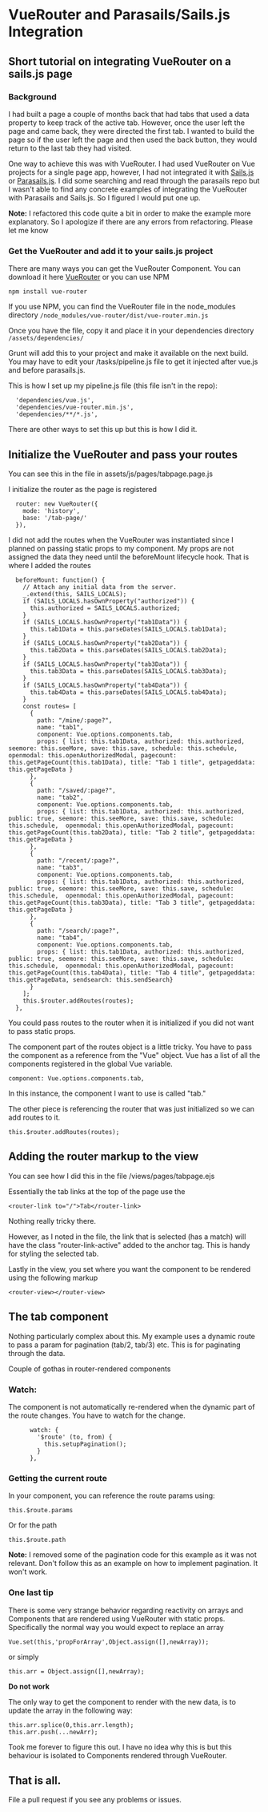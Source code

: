 # VueRouter and Parasails/Sails.js Integration
## Short tutorial on integrating VueRouter on a sails.js page 

### Background
I had built a page a couple of months back that had tabs that used a data property to keep track of the active tab. However, once the user left the page and came back, they were directed the first tab. I wanted to build the page so if the user left the page and then used the back button, they would return to the last tab they had visited.

One way to achieve this was with VueRouter. I had used VueRouter on Vue projects for a single page app, however, I had not integrated it with [Sails.js](https://sailsjs.com/) or [Parasails.js](https://github.com/mikermcneil/parasails). I did some searching and read through the parasails repo but I wasn't able to find any concrete examples of integrating the VueRouter with Parasails and Sails.js. So I figured I would put one up. 

**Note:** I refactored this code quite a bit in order to make the example more explanatory. So I apologize if there are any errors from refactoring. Please let me know

### Get the VueRouter and add it to your sails.js project
There are many ways you can get the VueRouter Component. You can download it here [VueRouter](https://unpkg.com/vue-router@2.0.0/dist/vue-router.js) or you can use NPM

`npm install vue-router`

If you use NPM, you can find the VueRouter file in the node_modules directory
`/node_modules/vue-router/dist/vue-router.min.js`

Once you have the file, copy it and place it in your dependencies directory
`/assets/dependencies/`

Grunt will add this to your project and make it available on the next build. You may have to edit your /tasks/pipeline.js file to get it injected after vue.js and before parasails.js. 

This is how I set up my pipeline.js file (this file isn't in the repo):
```
  'dependencies/vue.js',
  'dependencies/vue-router.min.js',
  'dependencies/**/*.js',
```
There are other ways to set this up but this is how I did it.

## Initialize the VueRouter and pass your routes
You can see this in the file in assets/js/pages/tabpage.page.js

I initialize the router as the page is registered
```
  router: new VueRouter({
    mode: 'history',
    base: '/tab-page/'
  }),
  ```
  
I did not add the routes when the VueRouter was instantiated since I planned on passing static props to my component. My props are not assigned the data they need until the beforeMount lifecycle hook. That is where I added the routes

```
  beforeMount: function() {
    // Attach any initial data from the server.
    _.extend(this, SAILS_LOCALS);
    if (SAILS_LOCALS.hasOwnProperty("authorized")) {
      this.authorized = SAILS_LOCALS.authorized;
    }
    if (SAILS_LOCALS.hasOwnProperty("tab1Data")) {
      this.tab1Data = this.parseDates(SAILS_LOCALS.tab1Data);
    }
    if (SAILS_LOCALS.hasOwnProperty("tab2Data")) {
      this.tab2Data = this.parseDates(SAILS_LOCALS.tab2Data);
    }
    if (SAILS_LOCALS.hasOwnProperty("tab3Data")) {
      this.tab3Data = this.parseDates(SAILS_LOCALS.tab3Data);
    }
    if (SAILS_LOCALS.hasOwnProperty("tab4Data")) {
      this.tab4Data = this.parseDates(SAILS_LOCALS.tab4Data);
    }
    const routes= [
      {
        path: "/mine/:page?",
        name: "tab1",
        component: Vue.options.components.tab,
        props: { list: this.tab1Data, authorized: this.authorized, seemore: this.seeMore, save: this.save, schedule: this.schedule, openmodal: this.openAuthorizedModal, pagecount: this.getPageCount(this.tab1Data), title: "Tab 1 title", getpageddata: this.getPageData }
      },
      {
        path: "/saved/:page?",
        name: "tab2",
        component: Vue.options.components.tab,
        props: { list: this.tab1Data, authorized: this.authorized, public: true, seemore: this.seeMore, save: this.save, schedule: this.schedule,  openmodal: this.openAuthorizedModal, pagecount: this.getPageCount(this.tab2Data), title: "Tab 2 title", getpageddata: this.getPageData }
      },
      {
        path: "/recent/:page?",
        name: "tab3",
        component: Vue.options.components.tab,
        props: { list: this.tab1Data, authorized: this.authorized, public: true, seemore: this.seeMore, save: this.save, schedule: this.schedule,  openmodal: this.openAuthorizedModal, pagecount: this.getPageCount(this.tab3Data), title: "Tab 3 title", getpageddata: this.getPageData }
      },
      {
        path: "/search/:page?",
        name: "tab4",
        component: Vue.options.components.tab,
        props: { list: this.tab1Data, authorized: this.authorized, public: true, seemore: this.seeMore, save: this.save, schedule: this.schedule,  openmodal: this.openAuthorizedModal, pagecount: this.getPageCount(this.tab4Data), title: "Tab 4 title", getpageddata: this.getPageData, sendsearch: this.sendSearch}
      }
    ];
    this.$router.addRoutes(routes);
  },
```

You could pass routes to the router when it is initialized if you did not want to pass static props.

The component part of the routes object is a little tricky. You have to pass the component as a reference from the "Vue" object. Vue has a list of all the components registered in the global Vue variable.

`component: Vue.options.components.tab,
`

In this instance, the component I want to use is called "tab."

The other piece is referencing the router that was just initialized so we can add routes to it.

`this.$router.addRoutes(routes);`

## Adding the router markup to the view
You can see how I did this in the file /views/pages/tabpage.ejs

Essentially the tab links at the top of the page use the 

`<router-link to="/">Tab</router-link>`

Nothing really tricky there.

However, as I noted in the file, the link that is selected (has a match) will have the class "router-link-active" added to the anchor tag. This is handy for styling the selected tab. 

Lastly in the view, you set where you want the component to be rendered using the following markup

`<router-view></router-view>`

## The tab component
Nothing particularly complex about this. My example uses a dynamic route to pass a param for pagination (tab/2, tab/3) etc. This is for paginating through the data. 

Couple of gothas in router-rendered components

### Watch:
The component is not automatically re-rendered when the dynamic part of the route changes. You have to watch for the change.

```
      watch: {
        '$route' (to, from) {
          this.setupPagination();
        }
      },
```

### Getting the current route
In your component, you can reference the route params using:

`this.$route.params`

Or for the path

`this.$route.path`

**Note:** I removed some of the pagination code for this example as it was not relevant. Don't follow this as an example on how to implement pagination. It won't work.

### One last tip
There is some very strange behavior regarding reactivity on arrays and Components that are rendered using VueRouter with static props. Specifically the normal way you would expect to replace an array

`Vue.set(this,'propForArray',Object.assign([],newArray));`

or simply

`this.arr = Object.assign([],newArray);`

**Do not work**


The only way to get the component to render with the new data, is to update the array in the following way:
```
this.arr.splice(0,this.arr.length);
this.arr.push(...newArr);
```

Took me forever to figure this out. I have no idea why this is but this behaviour is isolated to Components rendered through VueRouter.

## That is all. 
File a pull request if you see any problems or issues.





